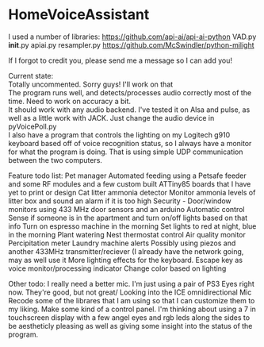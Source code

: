 # HomeVoiceAssistant

I used a number of libraries:
https://github.com/api-ai/api-ai-python
  VAD.py
  __init__.py
  apiai.py
  resampler.py
https://github.com/McSwindler/python-milight

If I forgot to credit you, please send me a message so I can add you!

Current state: <br />
  Totally uncommented. Sorry guys! I'll work on that  <br />
  The program runs well, and detects/processes audio correctly most of the time. Need to work on accuracy a bit.  <br />
  It should work with any audio backend. I've tested it on Alsa and pulse, as well as a little work with JACK. Just change the audio device in pyVoicePoll.py  <br />
  I also have a program that controls the lighting on my Logitech g910 keyboard based off of voice recognition status, so I always have a monitor for what the program is doing. That is using simple UDP communication between the two computers.  <br />


Feature todo list:
  Pet manager
    Automated feeding using a Petsafe feeder and some RF modules and a few custom built ATTiny85 boards that I have yet to print or design
    Cat litter ammonia detector
      Monitor ammonia levels of litter box and sound an alarm if it is too high
  Security - Door/window monitors using 433 MHz door sensors and an arduino
  Automatic control
    Sense if someone is in the apartment and turn on/off lights based on that info
    Turn on espresso machine in the morning
    Set lights to red at night, blue in the morning
    Plant watering
  Nest thermostat control
  Air quality monitor
  Percipitation meter
  Laundry machine alerts
    Possibly using piezos and another 433MHz transmitter/reciever (I already have the network going, may as well use it
  More lighting effects for the keyboard.
    Escape key as voice monitor/processing indicator
    Change color based on lighting
    
Other todo:
  I really need a better mic. I'm just using a pair of PS3 Eyes right now. They're good, but not great/
    Looking into the ICE omnidirectional Mic
  Recode some of the librares that I am using so that I can customize them to my liking.
  Make some kind of a control panel. 
    I'm thinking about using a 7 in touchscreen display with a few angel eyes and rgb leds along the sides to be aestheticly pleasing as well as giving some insight into the status of the program.
